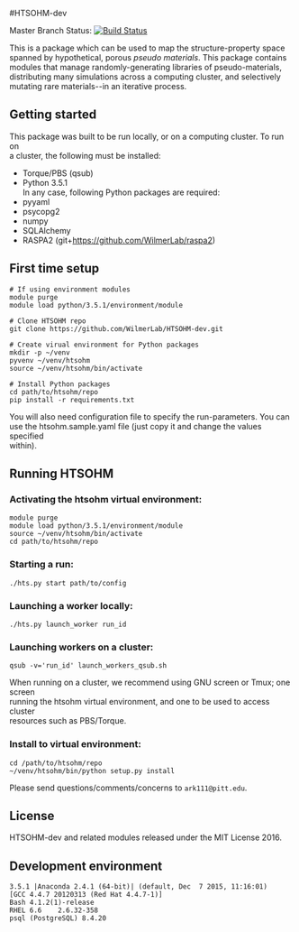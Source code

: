 #HTSOHM-dev

Master Branch Status: [![Build Status](https://travis-ci.org/WilmerLab/HTSOHM-dev.svg?branch=master)](https://travis-ci.org/WilmerLab/HTSOHM-dev)

This is a package which can be used to map the structure-property space   
spanned by hypothetical, porous <i>pseudo materials</i>. This package contains   
modules that manage randomly-generating libraries of pseudo-materials,   
distributing many simulations across a computing cluster, and selectively   
mutating rare materials--in an iterative process.

## Getting started
This package was built to be run locally, or on a computing cluster. To run on   
a cluster, the following must be installed:   
  - Torque/PBS (qsub)   
  - Python 3.5.1     
In any case, following Python packages are required:   
  - pyyaml   
  - psycopg2   
  - numpy   
  - SQLAlchemy   
  - RASPA2 (git+https://github.com/WilmerLab/raspa2)   

## First time setup
```
# If using environment modules    
module purge   
module load python/3.5.1/environment/module    

# Clone HTSOHM repo    
git clone https://github.com/WilmerLab/HTSOHM-dev.git    

# Create virual environment for Python packages    
mkdir -p ~/venv    
pyvenv ~/venv/htsohm    
source ~/venv/htsohm/bin/activate    

# Install Python packages   
cd path/to/htsohm/repo    
pip install -r requirements.txt    
```
You will also need configuration file to specify the run-parameters. You can    
use the htsohm.sample.yaml file (just copy it and change the values specified    
within).    
  
## Running HTSOHM
### Activating the htsohm virtual environment:
```
module purge
module load python/3.5.1/environment/module
source ~/venv/htsohm/bin/activate
cd path/to/htsohm/repo
```
### Starting a run:    
```
./hts.py start path/to/config      
```
### Launching a worker locally:    
```
./hts.py launch_worker run_id    
```
### Launching workers on a cluster:      
```
qsub -v='run_id' launch_workers_qsub.sh   
```
When running on a cluster, we recommend using GNU screen or Tmux; one screen    
running the htsohm virtual environment, and one to be used to access cluster    
resources such as PBS/Torque.

### Install to virtual environment:
```
cd /path/to/htsohm/repo
~/venv/htsohm/bin/python setup.py install
```

Please send questions/comments/concerns to `ark111@pitt.edu`.

## License

HTSOHM-dev and related modules released under the MIT License 2016.    

## Development environment

```
3.5.1 |Anaconda 2.4.1 (64-bit)| (default, Dec  7 2015, 11:16:01)
[GCC 4.4.7 20120313 (Red Hat 4.4.7-1)]
Bash 4.1.2(1)-release
RHEL 6.6	2.6.32-358
psql (PostgreSQL) 8.4.20
```
